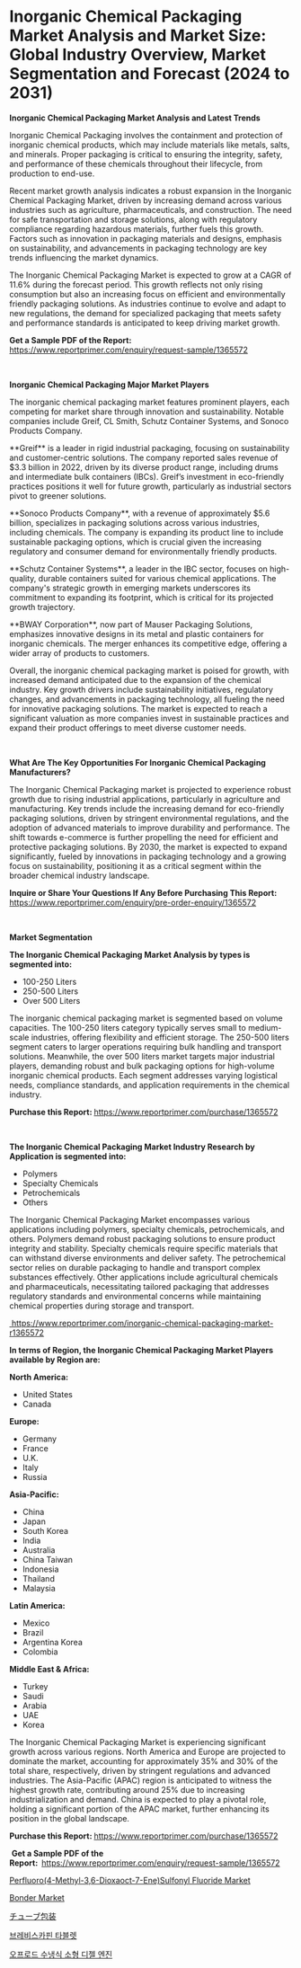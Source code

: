 <p><h1>Inorganic Chemical Packaging Market Analysis and Market Size: Global Industry Overview, Market Segmentation and Forecast (2024 to 2031)</h1></p><p><strong>Inorganic Chemical Packaging Market Analysis and Latest Trends</strong></p>
<p><p>Inorganic Chemical Packaging involves the containment and protection of inorganic chemical products, which may include materials like metals, salts, and minerals. Proper packaging is critical to ensuring the integrity, safety, and performance of these chemicals throughout their lifecycle, from production to end-use. </p><p>Recent market growth analysis indicates a robust expansion in the Inorganic Chemical Packaging Market, driven by increasing demand across various industries such as agriculture, pharmaceuticals, and construction. The need for safe transportation and storage solutions, along with regulatory compliance regarding hazardous materials, further fuels this growth. Factors such as innovation in packaging materials and designs, emphasis on sustainability, and advancements in packaging technology are key trends influencing the market dynamics.</p><p>The Inorganic Chemical Packaging Market is expected to grow at a CAGR of 11.6% during the forecast period. This growth reflects not only rising consumption but also an increasing focus on efficient and environmentally friendly packaging solutions. As industries continue to evolve and adapt to new regulations, the demand for specialized packaging that meets safety and performance standards is anticipated to keep driving market growth.</p></p>
<p><strong>Get a Sample PDF of the Report:&nbsp;</strong> <a href="https://www.reportprimer.com/enquiry/request-sample/1365572">https://www.reportprimer.com/enquiry/request-sample/1365572</a></p>
<p>&nbsp;</p>
<p><strong>Inorganic Chemical Packaging Major Market Players</strong></p>
<p><p>The inorganic chemical packaging market features prominent players, each competing for market share through innovation and sustainability. Notable companies include Greif, CL Smith, Schutz Container Systems, and Sonoco Products Company.</p><p>**Greif** is a leader in rigid industrial packaging, focusing on sustainability and customer-centric solutions. The company reported sales revenue of $3.3 billion in 2022, driven by its diverse product range, including drums and intermediate bulk containers (IBCs). Greif’s investment in eco-friendly practices positions it well for future growth, particularly as industrial sectors pivot to greener solutions.</p><p>**Sonoco Products Company**, with a revenue of approximately $5.6 billion, specializes in packaging solutions across various industries, including chemicals. The company is expanding its product line to include sustainable packaging options, which is crucial given the increasing regulatory and consumer demand for environmentally friendly products.</p><p>**Schutz Container Systems**, a leader in the IBC sector, focuses on high-quality, durable containers suited for various chemical applications. The company's strategic growth in emerging markets underscores its commitment to expanding its footprint, which is critical for its projected growth trajectory.</p><p>**BWAY Corporation**, now part of Mauser Packaging Solutions, emphasizes innovative designs in its metal and plastic containers for inorganic chemicals. The merger enhances its competitive edge, offering a wider array of products to customers.</p><p>Overall, the inorganic chemical packaging market is poised for growth, with increased demand anticipated due to the expansion of the chemical industry. Key growth drivers include sustainability initiatives, regulatory changes, and advancements in packaging technology, all fueling the need for innovative packaging solutions. The market is expected to reach a significant valuation as more companies invest in sustainable practices and expand their product offerings to meet diverse customer needs.</p></p>
<p>&nbsp;</p>
<p><strong>What Are The Key Opportunities For Inorganic Chemical Packaging Manufacturers?</strong></p>
<p><p>The Inorganic Chemical Packaging market is projected to experience robust growth due to rising industrial applications, particularly in agriculture and manufacturing. Key trends include the increasing demand for eco-friendly packaging solutions, driven by stringent environmental regulations, and the adoption of advanced materials to improve durability and performance. The shift towards e-commerce is further propelling the need for efficient and protective packaging solutions. By 2030, the market is expected to expand significantly, fueled by innovations in packaging technology and a growing focus on sustainability, positioning it as a critical segment within the broader chemical industry landscape.</p></p>
<p><strong>Inquire or Share Your Questions If Any Before Purchasing This Report:</strong> <a href="https://www.reportprimer.com/enquiry/pre-order-enquiry/1365572">https://www.reportprimer.com/enquiry/pre-order-enquiry/1365572</a></p>
<p>&nbsp;</p>
<p><strong>Market Segmentation</strong></p>
<p><strong>The Inorganic Chemical Packaging Market Analysis by types is segmented into:</strong></p>
<p><ul><li>100-250 Liters</li><li>250-500 Liters</li><li>Over 500 Liters</li></ul></p>
<p><p>The inorganic chemical packaging market is segmented based on volume capacities. The 100-250 liters category typically serves small to medium-scale industries, offering flexibility and efficient storage. The 250-500 liters segment caters to larger operations requiring bulk handling and transport solutions. Meanwhile, the over 500 liters market targets major industrial players, demanding robust and bulk packaging options for high-volume inorganic chemical products. Each segment addresses varying logistical needs, compliance standards, and application requirements in the chemical industry.</p></p>
<p><strong>Purchase this Report:&nbsp;</strong><a href="https://www.reportprimer.com/purchase/1365572">https://www.reportprimer.com/purchase/1365572</a></p>
<p>&nbsp;</p>
<p><strong>The Inorganic Chemical Packaging Market Industry Research by Application is segmented into:</strong></p>
<p><ul><li>Polymers</li><li>Specialty Chemicals</li><li>Petrochemicals</li><li>Others</li></ul></p>
<p><p>The Inorganic Chemical Packaging Market encompasses various applications including polymers, specialty chemicals, petrochemicals, and others. Polymers demand robust packaging solutions to ensure product integrity and stability. Specialty chemicals require specific materials that can withstand diverse environments and deliver safety. The petrochemical sector relies on durable packaging to handle and transport complex substances effectively. Other applications include agricultural chemicals and pharmaceuticals, necessitating tailored packaging that addresses regulatory standards and environmental concerns while maintaining chemical properties during storage and transport.</p></p>
<p><a href="https://www.reportprimer.com/inorganic-chemical-packaging-market-r1365572">&nbsp;https://www.reportprimer.com/inorganic-chemical-packaging-market-r1365572</a></p>
<p><strong>In terms of Region, the Inorganic Chemical Packaging Market Players available by Region are:</strong></p>
<p>
    <p> <strong> North America: </strong>
        <ul>
            <li>United States</li>
            <li>Canada</li>
        </ul>
        </p> 
    <p> <strong> Europe: </strong>
        <ul>
            <li>Germany</li>
            <li>France</li>
            <li>U.K.</li>
            <li>Italy</li>
            <li>Russia</li>
        </ul>
        </p> 
    <p> <strong> Asia-Pacific: </strong>
        <ul>
            <li>China</li>
            <li>Japan</li>
            <li>South Korea</li>
            <li>India</li>
            <li>Australia</li>
            <li>China Taiwan</li>
            <li>Indonesia</li>
            <li>Thailand</li>
            <li>Malaysia</li>
        </ul>
        </p> 
    <p> <strong> Latin America: </strong>
        <ul>
            <li>Mexico</li>
            <li>Brazil</li>
            <li>Argentina Korea</li>
            <li>Colombia</li>
        </ul>
        </p> 
    <p> <strong> Middle East & Africa: </strong>
        <ul>
            <li>Turkey</li>
            <li>Saudi</li>
            <li>Arabia</li>
            <li>UAE</li>
            <li>Korea</li>
        </ul>
    </p>
    </p>
<p><p>The Inorganic Chemical Packaging Market is experiencing significant growth across various regions. North America and Europe are projected to dominate the market, accounting for approximately 35% and 30% of the total share, respectively, driven by stringent regulations and advanced industries. The Asia-Pacific (APAC) region is anticipated to witness the highest growth rate, contributing around 25% due to increasing industrialization and demand. China is expected to play a pivotal role, holding a significant portion of the APAC market, further enhancing its position in the global landscape.</p></p>
<p><strong>Purchase this Report: </strong><a href="https://www.reportprimer.com/purchase/1365572">https://www.reportprimer.com/purchase/1365572</a></p>
<p>&nbsp;<strong>Get a Sample PDF of the Report:&nbsp;&nbsp;</strong><a href="https://www.reportprimer.com/enquiry/request-sample/1365572">https://www.reportprimer.com/enquiry/request-sample/1365572</a></p>
<p><strong></strong></p>
<p><p><a href="https://issuu.com/reportprime-2/docs/perfluoro4-methyl-36-dioxaoct-7-ene_4d00265dc799c0">Perfluoro(4-Methyl-3,6-Dioxaoct-7-Ene)Sulfonyl Fluoride Market</a></p><p><a href="https://www.linkedin.com/pulse/bonder-market-trends-regional-insights-forecasted-period-from-bzgfe?trackingId=NXzPR7rtTRyAXDA37rD70g%3D%3D">Bonder Market</a></p><p><a href="https://medium.com/@gregoriookeefe2023/%E3%83%81%E3%83%A5%E3%83%BC%E3%83%96%E5%8C%85%E8%A3%85%E6%A5%AD%E7%95%8C%E3%81%AE%E4%BA%88%E6%B8%AC-%E5%B8%82%E5%A0%B4%E3%81%AE%E5%A4%89%E5%8C%96%E3%81%A8%E6%88%A6%E7%95%A5%E7%9A%84%E5%91%BD%E9%A1%8C-2024-2031-10968caaf280">チューブ包装</a></p><p><a href="https://medium.com/@tyrrell.maye-smith/%EA%B0%9C%EC%B2%99%EC%A0%81-%EC%84%B1%EC%9E%A5-%EA%B8%80%EB%A1%9C%EB%B2%8C-%EB%B8%8C%EB%A0%88%EB%B9%84%EC%8A%A4%EC%B9%B4%ED%95%80-%ED%83%9C%EB%B8%94%EB%A6%BF-%EC%8B%9C%EC%9E%A5-%EC%97%AD%ED%95%99-%EB%B6%84%EC%84%9D-2024-2031-2e923dae02c0?postPublishedType=repub">브레비스카핀 타블렛</a></p><p><a href="https://medium.com/@tyrrell.maye-smith/%EC%98%A4%ED%94%84%EB%A1%9C%EB%93%9C-%EC%88%98%EB%83%89%EC%8B%9D-%EC%86%8C%ED%98%95-%EB%94%94%EC%A0%A4-%EC%97%94%EC%A7%84-%EC%8B%9C%EC%9E%A5-%EA%B8%80%EB%A1%9C%EB%B2%8C-%EB%B0%8F-%EC%A7%80%EC%97%AD-%EB%B6%84%EC%84%9D-2024-2031-7500c3434854?postPublishedType=repub">오프로드 수냉식 소형 디젤 엔진</a></p></p>